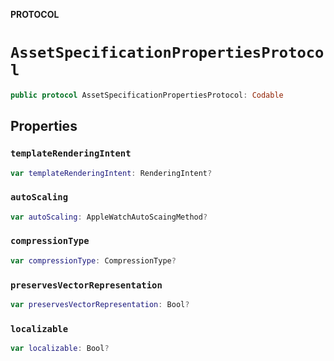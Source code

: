 **PROTOCOL**

# `AssetSpecificationPropertiesProtocol`

```swift
public protocol AssetSpecificationPropertiesProtocol: Codable
```

## Properties
### `templateRenderingIntent`

```swift
var templateRenderingIntent: RenderingIntent?
```

### `autoScaling`

```swift
var autoScaling: AppleWatchAutoScaingMethod?
```

### `compressionType`

```swift
var compressionType: CompressionType?
```

### `preservesVectorRepresentation`

```swift
var preservesVectorRepresentation: Bool?
```

### `localizable`

```swift
var localizable: Bool?
```
